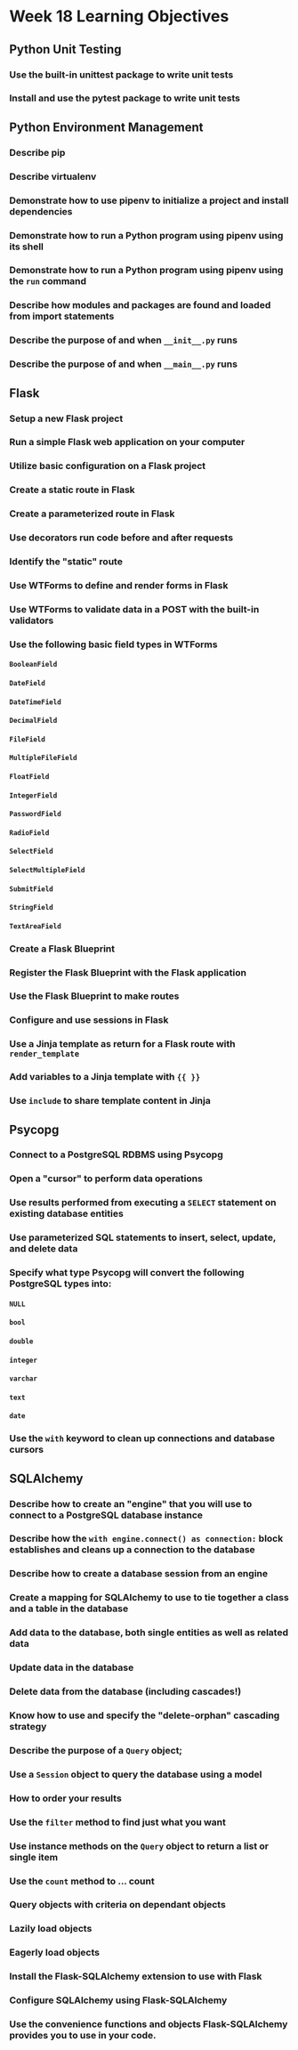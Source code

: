 # Week 18 Learning Objectives

## Python Unit Testing
### Use the built-in **unittest** package to write unit tests
### Install and use the **pytest** package to write unit tests

## Python Environment Management
### Describe **pip**
### Describe **virtualenv**
### Demonstrate how to use **pipenv** to initialize a project and install dependencies
### Demonstrate how to run a Python program using **pipenv** using its shell
### Demonstrate how to run a Python program using **pipenv** using the `run` command
### Describe how modules and packages are found and loaded from import statements
### Describe the purpose of and when `__init__.py` runs
### Describe the purpose of and when `__main__.py` runs

## Flask
### Setup a new Flask project
### Run a simple Flask web application on your computer
### Utilize basic configuration on a Flask project
### Create a static route in Flask
### Create a parameterized route in Flask
### Use decorators run code before and after requests
### Identify the "static" route
### Use WTForms to define and render forms in Flask
### Use WTForms to validate data in a POST with the built-in validators
### Use the following basic field types in WTForms
#### `BooleanField`
#### `DateField`
#### `DateTimeField`
#### `DecimalField`
#### `FileField`
#### `MultipleFileField`
#### `FloatField`
#### `IntegerField`
#### `PasswordField`
#### `RadioField`
#### `SelectField`
#### `SelectMultipleField`
#### `SubmitField`
#### `StringField`
#### `TextAreaField`
### Create a Flask Blueprint
### Register the Flask Blueprint with the Flask application
### Use the Flask Blueprint to make routes
### Configure and use sessions in Flask
### Use a Jinja template as return for a Flask route with `render_template`
### Add variables to a Jinja template with `{{ }}`
### Use `include` to share template content in Jinja

## Psycopg
### Connect to a PostgreSQL RDBMS using Psycopg
### Open a "cursor" to perform data operations
### Use results performed from executing a `SELECT` statement on existing database entities
### Use parameterized SQL statements to insert, select, update, and delete data
### Specify what type Psycopg will convert the following PostgreSQL types into:
#### `NULL`
#### `bool`
#### `double`
#### `integer`
#### `varchar`
#### `text`
#### `date`
### Use the `with` keyword to clean up connections and database cursors


## SQLAlchemy
### Describe how to create an "engine" that you will use to connect to a PostgreSQL database instance
### Describe how the `with engine.connect() as connection:` block establishes and cleans up a connection to the database
### Describe how to create a database session from an engine
### Create a mapping for SQLAlchemy to use to tie together a class and a table in the database
### Add data to the database, both single entities as well as related data
### Update data in the database
### Delete data from the database (including cascades!)
### Know how to use and specify the "delete-orphan" cascading strategy
### Describe the purpose of a `Query` object;
### Use a `Session` object to query the database using a model
### How to order your results
### Use the `filter` method to find just what you want
### Use instance methods on the `Query` object to return a list or single item
### Use the `count` method to ... count
### Query objects with criteria on dependant objects
### Lazily load objects
### Eagerly load objects
### Install the **Flask-SQLAlchemy** extension to use with Flask
### Configure SQLAlchemy using **Flask-SQLAlchemy**
### Use the convenience functions and objects **Flask-SQLAlchemy** provides you to use in your code.
